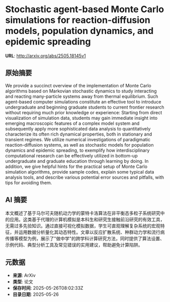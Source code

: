 # Stochastic agent-based Monte Carlo simulations for reaction-diffusion models, population dynamics, and epidemic spreading

**URL**: http://arxiv.org/abs/2505.18145v1

## 原始摘要

We provide a succinct overview of the implementation of Monte Carlo
algorithms based on Markovian stochastic dynamics to study interacting and
reacting many-particle systems away from thermal equilibrium. Such agent-based
computer simulations constitute an effective tool to introduce undergraduate
and beginning graduate students to current frontier research without requiring
much prior knowledge or experience: Starting from direct visualization of
simulation data, students may gain immediate insight into emerging macroscopic
features of a complex model system and subsequently apply more sophisticated
data analysis to quantitatively characterize its often rich dynamical
properties, both in stationary and transient regimes. We utilize numerical
investigations of paradigmatic reaction-diffusion systems, as well as
stochastic models for population dynamics and epidemic spreading, to exemplify
how interdisciplinary computational research can be effectively utilized in
bottom-up undergraduate and graduate education through learning by doing. In
addition, we give helpful hints for the practical setup of Monte Carlo
simulation algorithms, provide sample codes, explain some typical data analysis
tools, and describe various potential error sources and pitfalls, with tips for
avoiding them.


## AI 摘要

本文概述了基于马尔可夫随机动力学的蒙特卡洛算法在非平衡态多粒子系统研究中的应用。这类基于代理的计算机模拟是本科生和研究生接触前沿研究的有效工具，无需过多先验知识。通过直接可视化模拟数据，学生可直观理解复杂系统的宏观特征，并运用数据分析量化其动态特性。文章以反应扩散系统、种群动力学和流行病传播等模型为例，展示了"做中学"的跨学科计算研究方法，同时提供了算法设置、示例代码、典型分析工具及常见错误的实用建议，帮助避免计算陷阱。

## 元数据

- **来源**: ArXiv
- **类型**: 论文
- **保存时间**: 2025-05-26T08:02:33Z
- **目录日期**: 2025-05-26
